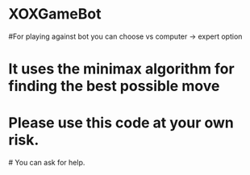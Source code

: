 # XOXGameBot
#For playing against bot you can choose vs computer  -> expert option
# It uses the minimax algorithm for finding the best possible move 
# Please use this code at your own risk.
# You can ask for help.
